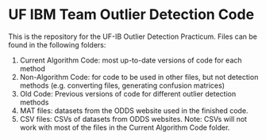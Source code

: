 # UF IBM Team Outlier Detection Code

This is the repository for the UF-IB Outlier Detection Practicum. Files can be found in the following folders:

1. Current Algorithm Code: most up-to-date versions of code for each method
2. Non-Algorithm Code: for code to be used in other files, but not detection methods (e.g. converting files, generating confusion matrices)
3. Old Code: Previous versions of code for different outlier detection methods
4. MAT files: datasets from the ODDS website used in the finished code.
5. CSV files: CSVs of datasets from ODDS websites. Note: CSVs will not work with most of the files in the Current Algorithm Code folder.
